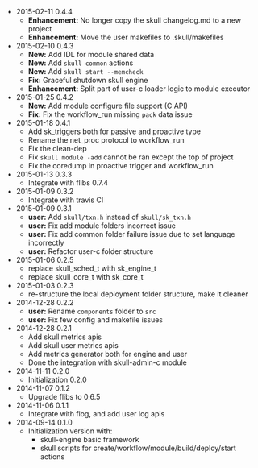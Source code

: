 * 2015-02-11 0.4.4
   * **Enhancement:** No longer copy the skull changelog.md to a new project
   * **Enhancement:** Move the user makefiles to .skull/makefiles
* 2015-02-10 0.4.3
   * **New:** Add IDL for module shared data
   * **New:** Add `skull common` actions
   * **New:** Add `skull start --memcheck`
   * **Fix:** Graceful shutdown skull engine
   * **Enhancement:** Split part of user-c loader logic to module executor
* 2015-01-25 0.4.2
   * **New:** Add module configure file support (C API)
   * **Fix:** Fix the workflow_run missing `pack` data issue
* 2015-01-18 0.4.1
   * Add sk_triggers both for passive and proactive type
   * Rename the net_proc protocol to workflow_run
   * Fix the clean-dep
   * Fix `skull module -add` cannot be ran except the top of project
   * Fix the coredump in proactive trigger and workflow_run
* 2015-01-13 0.3.3
   * Integrate with flibs 0.7.4
* 2015-01-09 0.3.2
   * Integrate with travis CI
* 2015-01-09 0.3.1
   * **user:** Add `skull/txn.h` instead of `skull/sk_txn.h`
   * **user:** Fix add module folders incorrect issue
   * **user:** Fix add common folder failure issue due to set language incorrectly
   * **user:** Refactor user-c folder structure
* 2015-01-06 0.2.5
   * replace skull_sched_t with sk_engine_t
   * replace skull_core_t with sk_core_t
* 2015-01-03 0.2.3
   * re-structure the local deployment folder structure, make it cleaner
* 2014-12-28 0.2.2
   * **user:** Rename `components` folder to `src`
   * **user:** Fix few config and makefile issues
* 2014-12-28 0.2.1
   * Add skull metrics apis
   * Add skull user metrics apis
   * Add metrics generator both for engine and user
   * Done the integration with skull-admin-c module
* 2014-11-11 0.2.0
   * Initialization 0.2.0
* 2014-11-07 0.1.2
   * Upgrade flibs to 0.6.5
* 2014-11-06 0.1.1
   * Integrate with flog, and add user log apis
* 2014-09-14 0.1.0
   * Initialization version with:
      * skull-engine basic framework
      * skull scripts for create/workflow/module/build/deploy/start actions
